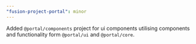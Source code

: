 ```yaml
---
"fusion-project-portal": minor
---
```



Added `@portal/components` project for ui components utilising components and functionality form  `@portal/ui` and  `@portal/core`.

